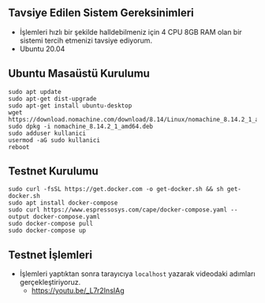 ## Tavsiye Edilen Sistem Gereksinimleri
- İşlemleri hızlı bir şekilde halldebilmeniz için 4 CPU 8GB RAM olan bir sistemi tercih etmenizi tavsiye ediyorum.
- Ubuntu 20.04

## Ubuntu Masaüstü Kurulumu
```
sudo apt update
sudo apt-get dist-upgrade
sudo apt-get install ubuntu-desktop
wget https://download.nomachine.com/download/8.14/Linux/nomachine_8.14.2_1_amd64.deb
sudo dpkg -i nomachine_8.14.2_1_amd64.deb
sudo adduser kullanici
usermod -aG sudo kullanici
reboot
```

## Testnet Kurulumu
```
sudo curl -fsSL https://get.docker.com -o get-docker.sh && sh get-docker.sh
sudo apt install docker-compose
sudo curl https://www.espressosys.com/cape/docker-compose.yaml --output docker-compose.yaml
sudo docker-compose pull
sudo docker-compose up
```

## Testnet İşlemleri
- İşlemleri yaptıktan sonra tarayıcıya ``localhost`` yazarak videodaki adımları gerçekleştiriyoruz.
     - https://youtu.be/_L7r2InsIAg

